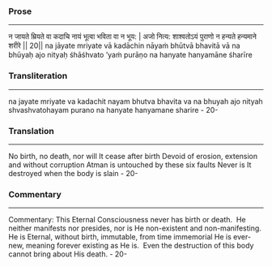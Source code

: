 ### Prose 
 --- 
न जायते म्रियते वा कदाचि
नायं भूत्वा भविता वा न भूय: |
अजो नित्य: शाश्वतोऽयं पुराणो
न हन्यते हन्यमाने शरीरे || 20||
na jāyate mriyate vā kadāchin
nāyaṁ bhūtvā bhavitā vā na bhūyaḥ
ajo nityaḥ śhāśhvato ’yaṁ purāṇo
na hanyate hanyamāne śharīre

### Transliteration 
 --- 
na jayate mriyate va kadachit nayam bhutva bhavita va na bhuyah ajo nityah shvashvatohayam purano na hanyate hanyamane sharire - 20-

### Translation 
 --- 
No birth, no death, nor will It cease after birth Devoid of erosion, extension and without corruption Atman is untouched by these six faults Never is It destroyed when the body is slain - 20-

### Commentary 
 --- 
Commentary: This Eternal Consciousness never has birth or death.  He neither manifests nor presides, nor is He non-existent and non-manifesting.  He is Eternal, without birth, immutable, from time immemorial He is ever-new, meaning forever existing as He is.  Even the destruction of this body cannot bring about His death. - 20-